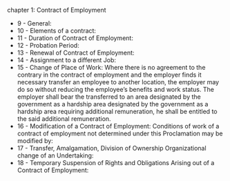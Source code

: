chapter 1: Contract of Employment

<ul>
			<li>9 - General: <ul>
			</ul></li>			<li>10 - Elements of a contract: <ul>
			</ul></li>			<li>11 - Duration of Contract of Employment: <ul>
			</ul></li>			<li>12 - Probation Period: <ul>
			</ul></li>			<li>13 - Renewal of Contract of Employment: <ul>
			</ul></li>			<li>14 - Assignment to a different Job: <ul>
			</ul></li>			<li>15 - Change of Place of Work: Where there is no agreement to the contrary in the contract of employment and the employer finds it necessary transfer an employee to another location, the employer may do so without reducing the employee’s benefits and work status. The employer shall bear the transferred to an area designated by the government as a hardship area designated by the government as a hardship area requiring additional remuneration, he shall be entitled to the said additional remuneration.<ul>
			</ul></li>			<li>16 - Modification of a Contract of Employment: Conditions of work of a contract of employment not determined under this Proclamation may be modified by:<ul>
			</ul></li>			<li>17 - Transfer, Amalgamation, Division of Ownership Organizational change of an Undertaking: <ul>
			</ul></li>			<li>18 - Temporary Suspension of Rights and Obligations Arising out of a Contract of Employment: <ul>
			</ul></li></ul>